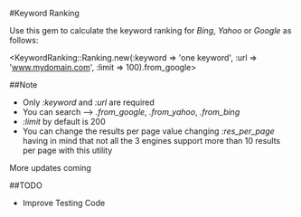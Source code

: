 #Keyword Ranking

Use this gem to calculate the keyword ranking for *Bing*, *Yahoo* or *Google* as follows:

<KeywordRanking::Ranking.new(:keyword => 'one keyword', :url => 'www.mydomain.com', :limit => 100).from_google>

##Note

* Only *:keyword* and *:url* are required
* You can search -->  *.from_google*,  *.from_yahoo*,  *.from_bing*
* *:limit* by default is 200
* You can change the results per page value changing *:res_per_page* having in mind that not all the 3 engines support more than 10 results per page with this utility

More updates coming

##TODO

* Improve Testing Code

